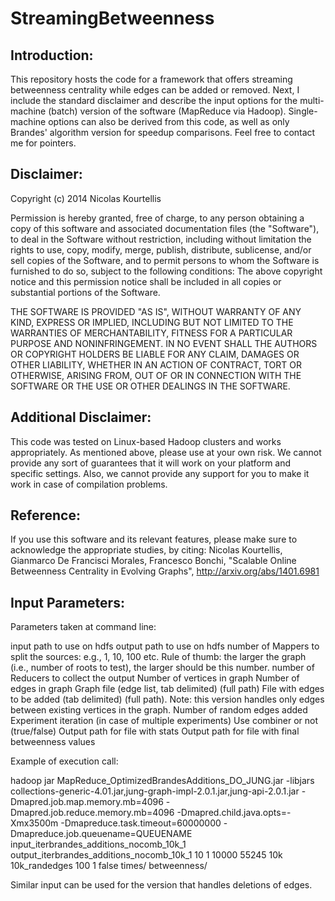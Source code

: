 StreamingBetweenness
==================

Introduction:
----------------
This repository hosts the code for a framework that offers streaming betweenness centrality while edges can be added or removed.
Next, I include the standard disclaimer and describe the input options for the multi-machine (batch) version of the software (MapReduce via Hadoop).
Single-machine options can also be derived from this code, as well as only Brandes' algorithm version for speedup comparisons. Feel free to contact me for pointers.

Disclaimer:
---------------
Copyright (c) 2014 Nicolas Kourtellis

Permission is hereby granted, free of charge, to any person obtaining a copy of this software and associated documentation files (the "Software"), to deal in the Software without restriction, including without limitation the rights to use, copy, modify, merge, publish, distribute, sublicense, and/or sell copies of the Software, and to permit persons to whom the Software is furnished to do so, subject to the following conditions: The above copyright notice and this permission notice shall be included in all copies or substantial portions of the Software.

THE SOFTWARE IS PROVIDED "AS IS", WITHOUT WARRANTY OF ANY KIND, EXPRESS OR IMPLIED, INCLUDING BUT NOT LIMITED TO THE WARRANTIES OF MERCHANTABILITY, FITNESS FOR A PARTICULAR PURPOSE AND NONINFRINGEMENT. IN NO EVENT SHALL THE AUTHORS OR COPYRIGHT HOLDERS BE LIABLE FOR ANY CLAIM, DAMAGES OR OTHER LIABILITY, WHETHER IN AN ACTION OF CONTRACT, TORT OR OTHERWISE, ARISING FROM, OUT OF OR IN CONNECTION WITH THE SOFTWARE OR THE USE OR OTHER DEALINGS IN THE SOFTWARE.

Additional Disclaimer:
-----------------------------
This code was tested on Linux-based Hadoop clusters and works appropriately.
As mentioned above, please use at your own risk. We cannot provide any sort of guarantees that it will work on your platform and specific settings.
Also, we cannot provide any support for you to make it work in case of compilation problems.

Reference:
---------------
If you use this software and its relevant features, please make sure to acknowledge the appropriate studies, by citing:
Nicolas Kourtellis, Gianmarco De Francisci Morales, Francesco Bonchi, "Scalable Online Betweenness Centrality in Evolving Graphs", http://arxiv.org/abs/1401.6981

Input Parameters:
------------------------

Parameters taken at command line:

input path to use on hdfs
output path to use on hdfs
number of Mappers to split the sources: e.g., 1, 10, 100 etc. Rule of thumb: the larger the graph (i.e., number of roots to test), the larger should be this number.
number of Reducers to collect the output
Number of vertices in graph
Number of edges in graph
Graph file (edge list, tab delimited) (full path)
File with edges to be added (tab delimited) (full path). Note: this version handles only edges between existing vertices in the graph.
Number of random edges added
Experiment iteration (in case of multiple experiments)
Use combiner or not (true/false)
Output path for file with stats
Output path for file with final betweenness values

Example of execution call:

hadoop jar MapReduce_OptimizedBrandesAdditions_DO_JUNG.jar
-libjars collections-generic-4.01.jar,jung-graph-impl-2.0.1.jar,jung-api-2.0.1.jar
-Dmapred.job.map.memory.mb=4096
-Dmapred.job.reduce.memory.mb=4096
-Dmapred.child.java.opts=-Xmx3500m
-Dmapreduce.task.timeout=60000000
-Dmapreduce.job.queuename=QUEUENAME
input_iterbrandes_additions_nocomb_10k_1 output_iterbrandes_additions_nocomb_10k_1 10 1 10000 55245 10k 10k_randedges 100 1 false times/ betweenness/

Similar input can be used for the version that handles deletions of edges.